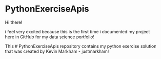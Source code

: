 # PythonExerciseApis
Hi there!

i feel very excited because this is the first time i documented my project here in GitHub for my data science portfolio!

This # PythonExerciseApis repository contains my python exercise solution that was created by Kevin Markham - justmarkham!
